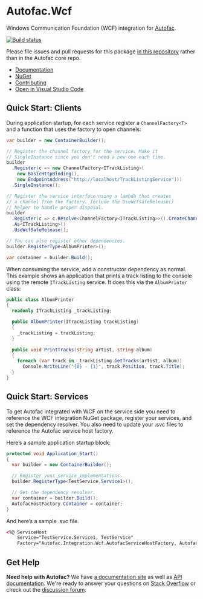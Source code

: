 # Autofac.Wcf

Windows Communication Foundation (WCF) integration for [Autofac](https://autofac.org).

[![Build status](https://ci.appveyor.com/api/projects/status/5hf5l1qqncrc15yu?svg=true)](https://ci.appveyor.com/project/Autofac/autofac-yirkj)

Please file issues and pull requests for this package [in this repository](https://github.com/autofac/Autofac.Wcf/issues) rather than in the Autofac core repo.

- [Documentation](https://autofac.readthedocs.io/en/latest/integration/wcf.html)
- [NuGet](https://www.nuget.org/packages/Autofac.Wcf/)
- [Contributing](https://autofac.readthedocs.io/en/latest/contributors.html)
- [Open in Visual Studio Code](https://open.vscode.dev/autofac/Autofac.Wcf)

## Quick Start: Clients

During application startup, for each service register a `ChannelFactory<T>` and a function that uses the factory to open channels:

```c#
var builder = new ContainerBuilder();

// Register the channel factory for the service. Make it
// SingleInstance since you don't need a new one each time.
builder
  .Register(c => new ChannelFactory<ITrackListing>(
    new BasicHttpBinding(),
    new EndpointAddress("http://localhost/TrackListingService")))
  .SingleInstance();

// Register the service interface using a lambda that creates
// a channel from the factory. Include the UseWcfSafeRelease()
// helper to handle proper disposal.
builder
  .Register(c => c.Resolve<ChannelFactory<ITrackListing>>().CreateChannel())
  .As<ITrackListing>()
  .UseWcfSafeRelease();

// You can also register other dependencies.
builder.RegisterType<AlbumPrinter>();

var container = builder.Build();
```

When consuming the service, add a constructor dependency as normal. This example shows an application that prints a track listing to the console using the remote `ITrackListing` service. It does this via the `AlbumPrinter` class:

```c#
public class AlbumPrinter
{
  readonly ITrackListing _trackListing;

  public AlbumPrinter(ITrackListing trackListing)
  {
    _trackListing = trackListing;
  }

  public void PrintTracks(string artist, string album)
  {
    foreach (var track in _trackListing.GetTracks(artist, album))
      Console.WriteLine("{0} - {1}", track.Position, track.Title);
  }
}
```

## Quick Start: Services

To get Autofac integrated with WCF on the service side you need to reference the WCF integration NuGet package, register your services, and set the dependency resolver. You also need to update your .svc files to reference the Autofac service host factory.

Here’s a sample application startup block:

```c#
protected void Application_Start()
{
  var builder = new ContainerBuilder();

  // Register your service implementations.
  builder.RegisterType<TestService.Service1>();

  // Set the dependency resolver.
  var container = builder.Build();
  AutofacHostFactory.Container = container;
}
```

And here’s a sample .svc file.

```aspx
<%@ ServiceHost
    Service="TestService.Service1, TestService"
    Factory="Autofac.Integration.Wcf.AutofacServiceHostFactory, Autofac.Integration.Wcf" %>
```

## Get Help

**Need help with Autofac?** We have [a documentation site](https://autofac.readthedocs.io/) as well as [API documentation](https://autofac.org/apidoc/). We're ready to answer your questions on [Stack Overflow](https://stackoverflow.com/questions/tagged/autofac) or check out the [discussion forum](https://groups.google.com/forum/#forum/autofac).
